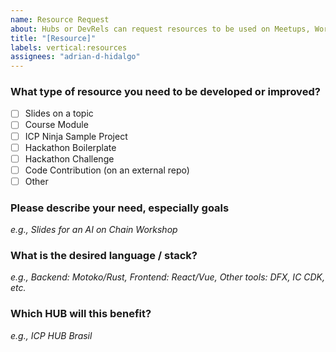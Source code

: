 ```yaml
---
name: Resource Request
about: Hubs or DevRels can request resources to be used on Meetups, Workshops, Courses or Hackathons.
title: "[Resource]"
labels: vertical:resources
assignees: "adrian-d-hidalgo"
---
```


### What type of resource you need to be developed or improved?

- [ ] Slides on a topic
- [ ] Course Module
- [ ] ICP Ninja Sample Project
- [ ] Hackathon Boilerplate
- [ ] Hackathon Challenge
- [ ] Code Contribution (on an external repo)
- [ ] Other

### Please describe your need, especially goals

_e.g., Slides for an AI on Chain Workshop_

### What is the desired language / stack?

_e.g., Backend: Motoko/Rust, Frontend: React/Vue, Other tools: DFX, IC CDK, etc._

### Which HUB will this benefit?

_e.g., ICP HUB Brasil_
